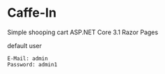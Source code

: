 # Caffe-In
Simple shooping cart ASP.NET Core 3.1 Razor Pages

default user

```
E-Mail: admin
Password: admin1
```
